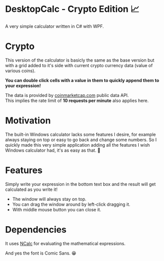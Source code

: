 # DesktopCalc - Crypto Edition :chart_with_upwards_trend:
A very simple calculator written in C# with WPF.

# Crypto
This version of the calculator is basicly the same as the base version but with a grid added to
it's side with current crypto currency data (value of various coins).


**You can double click cells with a value in them to quickly append them to your expression!**


The data is provided by [coinmarketcap.com](https://coinmarketcap.com/) public data API.  
This implies the rate limit of **10 requests per minute** also applies here.


# Motivation
The built-in Windows calculator lacks some features I desire, for example always staying on top
or easy to go back and change some numbers. So I quickly made this very simple application adding
all the features I wish Windows calculator had, it's as easy as that. :tada:

# Features
Simply write your expression in the bottom text box and the result will get calculated as you write it!
* The window will always stay on top.
* You can drag the window around by left-click dragging it.
* With middle mouse button you can close it.

# Dependencies
It uses [NCalc](https://ncalc.codeplex.com/) for evaluating the mathematical expressions.


And yes the font is Comic Sans. :grin:
